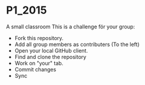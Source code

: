 # P1_2015
A small classroom 
This is a challenge för your group:
* Fork this repository.
* Add all group members as contributers (To the left)
* Open your local GitHub client.
* Find and clone the repository
* Work on "your" tab.
* Commit changes 
* Sync 

